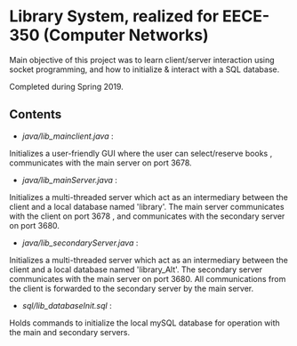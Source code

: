 # Library System, realized for EECE-350 (Computer Networks)

Main objective of this project was to learn client/server interaction using socket programming, and how to initialize & interact with a SQL database.

Completed during Spring 2019.

## Contents

- *java/lib_mainclient.java* : 

Initializes a user-friendly GUI where the user can select/reserve books , communicates with the main server on port 3678.

- *java/lib_mainServer.java* : 

Initializes a multi-threaded server which act as an intermediary between the client and a local database named 'library'. The main server communicates with the client on port 3678 , and communicates with the secondary server on port 3680.

- *java/lib_secondaryServer.java* : 

Initializes a multi-threaded server which act as an intermediary between the client and a local database named 'library_Alt'. The secondary server communicates with the main server on port 3680. All communications from the client is forwarded to the secondary server by the main server.

- *sql/lib_databaseInit.sql* : 

Holds commands to initialize the local mySQL database for operation with the main and secondary servers.
